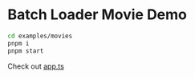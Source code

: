# Batch Loader Movie Demo

```sh
cd examples/movies
pnpm i
pnpm start
```

Check out [app.ts](./app.ts)
